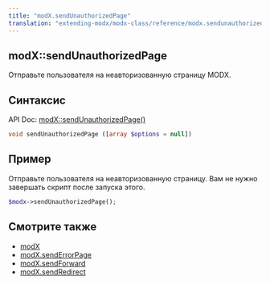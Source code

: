 ```yaml
---
title: "modX.sendUnauthorizedPage"
translation: "extending-modx/modx-class/reference/modx.sendunauthorizedpage"
---
```


## modX::sendUnauthorizedPage

Отправьте пользователя на неавторизованную страницу MODX.

## Синтаксис

API Doc: [modX::sendUnauthorizedPage()](http://api.modx.com/revolution/2.2/db_core_model_modx_modx.class.html#%5CmodX::sendUnauthorizedPage())

``` php
void sendUnauthorizedPage ([array $options = null])
```

## Пример

Отправьте пользователя на неавторизованную страницу. Вам не нужно завершать скрипт после запуска этого.

``` php
$modx->sendUnauthorizedPage();
```

## Смотрите также

- [modX](extending-modx/core-model/modx "modX")
- [modX.sendErrorPage](extending-modx/modx-class/reference/modx.senderrorpage "modX.sendErrorPage")
- [modX.sendForward](extending-modx/modx-class/reference/modx.sendforward "modX.sendForward")
- [modX.sendRedirect](extending-modx/modx-class/reference/modx.sendredirect "modX.sendRedirect")
